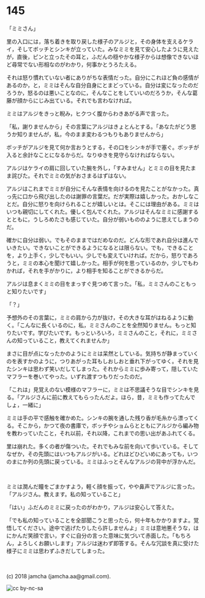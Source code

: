 # 145

「ミミさん」  

里の入口には，落ち着きを取り戻した様子のアルジと，その身体を支えるケライ，そしてボッチとシンキが立っていた。みなミミを見て安心したように見えたが，直後，ピンと立ったその耳と，ふだんの穏やかな様子からは想像できないほど尋常でない形相なのがわかり，何事かとうろたえる。  

それは怒り慣れていない者にありがちな表情だった。自分にこれほど負の感情があるのか，と，ミミはそんな自分自身にとまどっている。自分は変になったのだろうか，怒るのは悪いことなのに，そんなことをしていいのだろうか，そんな葛藤が顔からにじみ出ている。それでも言わなければ。  

ミミはアルジをきっと睨み，ヒクつく腹からわきあがる声で言った。  

「私，謝りませんから」その言葉にアルジはきょとんとする。「あなたがどう思うか知りませんが，私，今のまま変わるつもりもありませんから」  

ボッチがアルジを見て何か言おうとする，その口をシンキが手で塞ぐ。ボッチが入ると余計なことになるからだ。なりゆきを見守らなければならない。  

アルジはケライの肩に回していた腕を外し，「すみません」とミミの目を見たまま詫びた。それでミミの気がおさまるはずはない。  

アルジはこれまでミミが自分にそんな表情を向けるのを見たことがなかった。真っ先に口から飛び出したのは謝罪の言葉だ。だが実際は嬉しかった。おかしなことだ。自分に怒りを向けられることが嬉しいとは。そこには理由がある。ミミはいつも親切にしてくれた。優しく包んでくれた。アルジはそんなミミに感謝するとともに，うしろめたさも感じていた。自分が弱いもののように思えてしまうのだ。  

確かに自分は弱い。でもそのままではだめなのだ。どんな形であれ自分は進んでいきたい。できないことができるようになるとは限らない。でも，できることを，より上手く，少しでもいい。少しでも変えていければ。だから，怒りであろうと，ミミの本心を聞けて嬉しかった。相手が何を思っているのか，少しでもわかれば，それを手がかりに，より相手を知ることができるからだ。  

アルジは息まくミミの目をまっすぐ見つめて言った。「私，ミミさんのこともっと知りたいです」  

「？」  

予想外のその言葉に，ミミの肩から力が抜け，その大きな耳がはねるように動く。「こんなに長くいるのに，私，ミミさんのことを全然知りません。もっと知りたいです。学びたいです。もっといろいろ，ミミさんのこと，それに，ミミさんの知っていること，教えてくれませんか」  

まさに目が点になったかのようにミミは呆然としている。気持ちが静まっていくのを表すかのように，つりあがった耳もしおしおと垂れ下がってゆく。それを見たシンキは思わず笑いだしてしまった。それからミミに歩み寄って，隠していたマフラーを巻いてやった。いずれ渡すつもりだったのだ。  

「これは」見覚えのない模様のマフラーに，ミミは不思議そうな目でシンキを見る。「アルジさんに前に教えてもらったんだよ。ほら，昔，ミミも作ってたんでしょ，一緒に」  

ミミは手の平で感触を確かめた。シンキの腕を通した残り香が毛糸から漂ってくる。そこから，かつて夜の書庫で，ボッチやショムらとともにアルジから編み物を教わっていたこと，それ以前，それ以降，これまでの思い出があふれてくる。  

里は崩れた。多くの者が傷ついた。それでもみな前を向いて歩いている。そしてなぜか，その先頭にはいつもアルジがいる。どれほどひどいめにあっても，いつのまにか列の先頭に戻っている。ミミはふっとそんなアルジの背中が浮かんだ。  

<br>  

ミミは潤んだ瞳をごまかすよう，軽く顔を振って，やや鼻声でアルジに言った。「アルジさん。教えます。私の知っていること」  

「はい」ふだんのミミに戻ったのがわかり，アルジは安心して答えた。  

「でも私の知っていることを全部聞こうと思ったら，何十年もかかりますよ。覚悟してください。途中で逃げたりしたら許しませんよ」ミミは意地悪そうな，はにかんだ笑顔で言い，すぐに自分の言った意味に気づいて赤面した。「もちろん，よろしくお願いします」アルジは迷わず即答する。そんな冗談を真に受けた様子にミミは思わずふきだしてしまった。  

<br>  
<br>  
(c) 2018 jamcha (jamcha.aa@gmail.com).  

![cc by-nc-sa](http://i.creativecommons.org/l/by-nc-sa/4.0/88x31.png)
